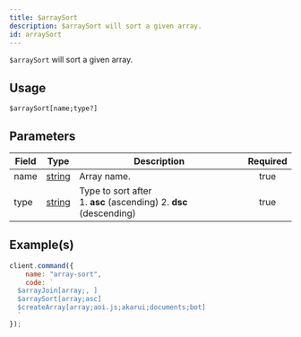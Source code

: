 ```yaml
---
title: $arraySort
description: $arraySort will sort a given array.
id: arraySort
---
```


`$arraySort` will sort a given array.

## Usage

```aoi
$arraySort[name;type?]
```

## Parameters

| Field | Type                                                                                              | Description                                                              | Required |
| ----- | ------------------------------------------------------------------------------------------------- | ------------------------------------------------------------------------ | :------: |
| name  | [string](https://developer.mozilla.org/en-US/docs/Web/JavaScript/Reference/Global_Objects/String) | Array name.                                                              |   true   |
| type  | [string](https://developer.mozilla.org/en-US/docs/Web/JavaScript/Reference/Global_Objects/String) | Type to sort after <br /> 1. **asc** (ascending) 2. **dsc** (descending) |   true   |

## Example(s)

```javascript
client.command({
    name: "array-sort",
    code: `
  $arrayJoin[array;, ]
  $arraySort[array;asc]
  $createArray[array;aoi.js;akarui;documents;bot]
  `
});
```

